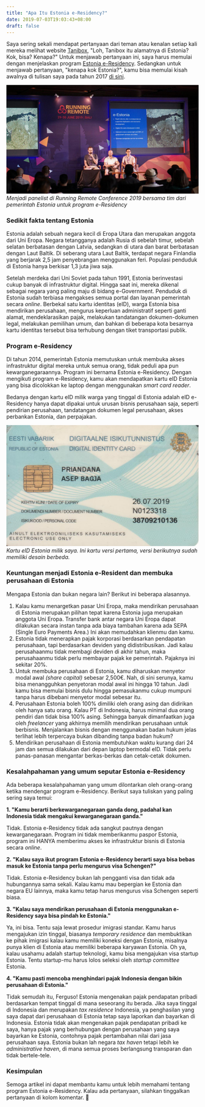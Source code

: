 ```yaml
---
title: "Apa Itu Estonia e-Residency?"
date: 2019-07-03T19:03:43+08:00
draft: false
---
```


Saya sering sekali mendapat pertanyaan dari teman atau kenalan setiap kali mereka melihat website [Tanibox](https://tanibox.com), "Loh, Tanibox itu alamatnya di Estonia? Kok, bisa? Kenapa?" Untuk menjawab pertanyaan ini, saya harus memulai dengan menjelaskan program [Estonia e-Residency](http://e-resident.gov.ee/). Sedangkan untuk menjawab pertanyaan, "kenapa kok Estonia?", kamu bisa memulai kisah awalnya di tulisan saya pada tahun 2017 [di sini](https://medium.com/asepbagja/pengalaman-mengagumkan-mendaftarkan-perusahaan-di-estonia-33e2c10d7028).

!["Running Remote 2019"](/blog-img/running_remote.jpg)
*Menjadi panelist di Running Remote Conference 2019 bersama tim dari pemerintah Estonia untuk program e-Residency*

### Sedikit fakta tentang Estonia

Estonia adalah sebuah negara kecil di Eropa Utara dan merupakan anggota dari Uni Eropa. Negara tetangganya adalah Rusia di sebelah timur, sebelah selatan berbatasan dengan Latvia, sedangkan di utara dan barat berbatasan dengan Laut Baltik. Di seberang utara Laut Baltik, terdapat negara Finlandia yang berjarak 2,5 jam penyebrangan menggunakan feri. Populasi penduduk di Estonia hanya berkisar 1,3 juta jiwa saja.

Setelah merdeka dari Uni Soviet pada tahun 1991, Estonia berinvestasi cukup banyak di infrastruktur digital. Hingga saat ini, mereka dikenal sebagai negara yang paling maju di bidang e-Government. Penduduk di Estonia sudah terbiasa mengakses semua portal dan layanan pemerintah secara _online_. Berbekal satu kartu identitas (eID), warga Estonia bisa mendirikan perusahaan, mengurus keperluan administratif seperti ganti alamat, mendeklarasikan pajak, melakukan tandatangan dokumen-dokumen legal, melakukan pemilihan umum, dan bahkan di beberapa kota besarnya kartu identitas tersebut bisa terhubung dengan tiket transportasi publik.

### Program e-Residency

Di tahun 2014, pemerintah Estonia memutuskan untuk membuka akses infrastruktur digital mereka untuk semua orang, tidak peduli apa pun kewarganegaraannya. Program ini bernama Estonia e-Residency. Dengan mengikuti program e-Residency, kamu akan mendapatkan kartu eID Estonia yang bisa dicolokkan ke laptop dengan menggunakan _smart card reader_.

Bedanya dengan kartu eID milik warga yang tinggal di Estonia adalah eID e-Residency hanya dapat dipakai untuk urusan bisnis perusahaan saja, seperti pendirian perusahaan, tandatangan dokumen legal perusahaan, akses perbankan Estonia, dan perpajakan.

!["Kartu e-Residency"](/blog-img/e-residency_asep.jpg)
*Kartu eID Estonia milik saya. Ini kartu versi pertama, versi berikutnya sudah memiliki desain berbeda.*

### Keuntungan menjadi Estonia e-Resident dan membuka perusahaan di Estonia

Mengapa Estonia dan bukan negara lain? Berikut ini beberapa alasannya.

1. Kalau kamu menargetkan pasar Uni Eropa, maka mendirikan perusahaan di Estonia merupakan pilihan tepat karena Estonia juga merupakan anggota Uni Eropa. Transfer bank antar negara Uni Eropa dapat dilakukan secara instan tanpa ada biaya tambahan karena ada SEPA (Single Euro Payments Area.) Ini akan memudahkan klienmu dan kamu.
2. Estonia tidak menerapkan pajak korporasi berdasarkan pendapatan perusahaan, tapi berdasarkan deviden yang didistribusikan. Jadi kalau perusahaanmu tidak membagi deviden di akhir tahun, maka perusahaanmu tidak perlu membayar pajak ke pemerintah. Pajaknya ini sekitar 20%.
3. Untuk membuka perusahaan di Estonia, kamu diharuskan menyetor modal awal _(share capital)_ sebesar 2,500€. Nah, di sini serunya, kamu bisa menangguhkan penyetoran modal awal ini hingga 10 tahun. Jadi kamu bisa memulai bisnis dulu hingga pemasukanmu cukup mumpuni tanpa harus dibebani menyetor modal sebesar itu.
4. Perusahaan Estonia boleh 100% dimiliki oleh orang asing dan didirikan oleh hanya satu orang. Kalau PT di Indonesia, harus minimal dua orang pendiri dan tidak bisa 100% asing. Sehingga banyak dimanfaatkan juga oleh _freelancer_ yang akhirnya memilih mendirikan perusahaan untuk berbisnis. Menjalankan bisnis dengan menggunakan badan hukum jelas terlihat lebih terpercaya bukan dibanding tanpa badan hukum?
5. Mendirikan perusahaan di Estonia membutuhkan waktu kurang dari 24 jam dan semua dilakukan dari depan laptop bermodal eID. Tidak perlu panas-panasan mengantar berkas-berkas dan cetak-cetak dokumen.

### Kesalahpahaman yang umum seputar Estonia e-Residency

Ada beberapa kesalahpahaman yang umum dilontarkan oleh orang-orang ketika mendengar program e-Residency. Berikut saya tuliskan yang paling sering saya temui:

**1. "Kamu berarti berkewarganegaraan ganda dong, padahal kan Indonesia tidak mengakui kewarganegaraan ganda."**

Tidak. Estonia e-Residency tidak ada sangkut pautnya dengan kewarganegaraan. Program ini tidak memberikanmu paspor Estonia, program ini HANYA memberimu akses ke infrastruktur bisnis di Estonia secara _online_.

**2. "Kalau saya ikut program Estonia e-Residency berarti saya bisa bebas masuk ke Estonia tanpa perlu mengurus visa Schengen?"**

Tidak. Estonia e-Residency bukan lah pengganti visa dan tidak ada hubungannya sama sekali. Kalau kamu mau bepergian ke Estonia dan negara EU lainnya, maka kamu tetap harus mengurus visa Schengen seperti biasa.

**3. "Kalau saya mendirikan perusahaan di Estonia menggunakan e-Residency saya bisa pindah ke Estonia."**

Ya, ini bisa. Tentu saja lewat prosedur imigrasi standar. Kamu harus mengajukan izin tinggal, biasanya _temporary residence_ dan membuktikan ke pihak imigrasi kalau kamu memiliki koneksi dengan Estonia, misalnya punya klien di Estonia atau memiliki beberapa karyawan Estonia. Oh ya, kalau usahamu adalah startup teknologi, kamu bisa mengajukan visa startup Estonia. Tentu startup-mu harus lolos seleksi oleh _startup committee_ Estonia.

**4. "Kamu pasti mencoba menghindari pajak Indonesia dengan bikin perusahaan di Estonia."**

Tidak semudah itu, Ferguso! Estonia mengenakan pajak pendapatan pribadi berdasarkan tempat tinggal di mana seseorang itu berada. Jika saya tinggal di Indonesia dan merupakan _tax residence_ Indonesia, ya penghasilan yang saya dapat dari perusahaan di Estonia tetap saya laporkan dan bayarkan di Indonesia. Estonia tidak akan mengenakan pajak pendapatan pribadi ke saya, hanya pajak yang berhubungan dengan perusahaan yang saya bayarkan ke Estonia, contohnya pajak pertambahan nilai dari jasa perusahaan saya. Estonia bukan lah negara _tax haven_ tetapi lebih ke _administrative haven_, di mana semua proses berlangsung transparan dan tidak bertele-tele.

### Kesimpulan

Semoga artikel ini dapat membantu kamu untuk lebih memahami tentang program Estonia e-Residency. Kalau ada pertanyaan, silahkan tinggalkan pertanyaan di kolom komentar. 🙂